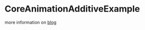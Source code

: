CoreAnimationAdditiveExample
============================

more information on [blog](http://studentdeng.github.io/blog/2014/06/24/core-animation/)
